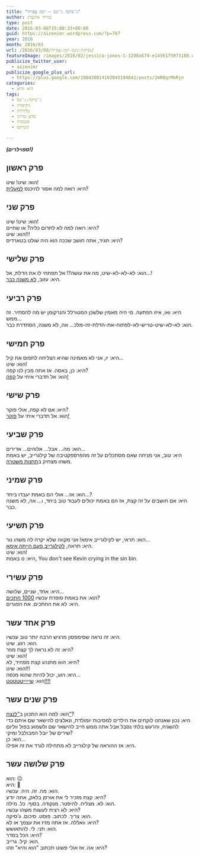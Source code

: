 ```yaml
---
title: "ג'סיקה ג'ונס – יומן צפייה"
author: נמרוד איזנברג
type: post
date: 2016-03-08T15:00:33+00:00
guid: https://aizenimr.wordpress.com/?p=767
year: 2016
month: 2016/03
url: /2016/03/08/גסיקה-גונס-יומן-צפייה/
featureImage: /images/2016/02/jessica-jones-1-1200x674-e1456175073180.webp
publicize_twitter_user:
  - aizenimr
publicize_google_plus_url:
  - https://plus.google.com/108430814102045194842/posts/2mR8qrMkRjn
categories:
  - הוא והיא
tags:
  - ג'סיקה-ג'ונס
  - גיקיאדה
  - טלוויזיה
  - מדע-בדיוני
  - פנטסיה
  - קומיקס

---
```

**_(ספוילרים!)_**

## פרק ראשון

הוא: שיט! שיט!  
היא: רואה למה אסור להיכנס [למעלית][1]?

## פרק שני

הוא: שיט! שיט!  
היא: רואה למה לא לתרום כליה? או שתיים?  
הוא: שיט!!!  
היא: תגיד, אתה חושב שככה הוא היה שולט בטארדיס?

## פרק שלישי

הוא: לא-לא-לא-שיט, מה את עושה?! אל תפתחי לו את הדלת, אל...!  
היא: עזוב, [לא משנה כבר][2].

## פרק רביעי

היא: ואו, איזו הפתעה. מי היה מאמין שלשכן המטורלל והנרקומן יש מה להסתיר. זה ממש...  
הוא: לא-לא-שיט-טריש-לא-לפתוח-את-הדלת-זה-מלכ... אה, לא משנה, הסתדרת כבר.

## פרק חמישי

היא: יו, אני לא מאמינה שהיא הצליחה לתפוס את קיל...  
הוא: שיט!  
היא: כן, באסה. אז אתה מכין לנו קפה?  
הוא: אל תדברי איתי על [קפה!][3]

## פרק שישי

היא: אם לא קפה, אולי פוקר?  
הוא: אל תדברי איתי על [פוקר!][4]

## פרק שביעי

הוא: מה... אבל... אלוהים... אדירים...  
היא: טוב, אני מניחה שאם מסתכלים על זה מהפרספקטיבה של קילגרייב, יש באמת משהו מצחיק ב[תחנות משטרה][5].

## פרק שמיני

הוא: אז... אולי הם באמת יעבדו ביחד...?  
היא: אם חושבים על זה קצת, אז הם באמת יכולים לעבוד טוב ביחד, ו... אה, לא משנה כבר.

## פרק תשיעי

הוא: תראי, יש לקילגרייב אימא! אני מקווה שלא יקרה לה משהו נור...  
היא: תראה, [לקילגרייב פעם הייתה אימא][6].  
הוא: שיט!  
היא: נו באמת, You don't see Kevin crying in the sin bin.

## פרק עשירי

היא: אחד, שניים, שלושה...  
הוא: את באמת סופרת עכשיו [1000 חתכים][7]?  
היא: לא את החתכים. את הפגרים.

## פרק אחד עשר

היא: זה נראה שסימפסון מרגיש הרבה יותר טוב עכשיו.  
הוא: רגע. שיט.  
היא: זה לא נראה לך קצת מוזר?  
הוא: שיט!  
היא: הוא מתנהג קצת מפחיד, לא?  
הוא: שיט!!!  
היא: רגע, יכול להיות שהוא מנסה...  
הוא: [שיייייטטטטט!!!!][8]

## פרק שנים עשר

הוא: למה הוא התכוון ב["לנצח"][9]?  
היא: נכון שאנחנו לוקחים את הילדים למסיבות יומולדת, ונאלצים להישאר שם איתם כדי להשגיח, והרעש בלתי נסבל אבל אתה ממש חייב להישאר שם ולשמוע בפול ווליום שירים של יובל המבולבל ומיקי?  
הוא: כן...  
היא: אז ההוראה של קילגרייב לא מתחילה לגרד את זה אפילו.

## פרק שלושה עשר

הוא: 😐  
היא: 🙂  
הוא: מה. זה. היה. עכשיו.  
היא: קצת מזכיר לי את אורפן בלאק, אתה יודע?  
הוא: לא. מצליח. להיפטר. מנקודה. בסוף. כל. מילה.  
היא: לא רצית לעשות משהו עכשיו?  
הוא: צריך. לכתוב. פוסט. סיכום. ג'סיקה.  
היא: וואללה. אז אתה מזיז את עצמך או לא?  
הוא: תני. לי. להתאושש.  
היא: הכל בסדר?  
הוא: קיל. גרייב.  
היא: אה. אז אולי פשוט תכתוב "הוא והיא" וזהו?

 [1]: https://www.youtube.com/watch?v=Cmb1dxLlyoU
 [2]: https://www.youtube.com/watch?v=PMntmU-hj6c
 [3]: https://www.youtube.com/watch?v=FCo4-hXcIuA
 [4]: https://www.youtube.com/watch?v=X2NtAP9-o4s
 [5]: https://www.youtube.com/watch?v=o7N2-k4RR8Q
 [6]: https://www.youtube.com/watch?v=Q9HEnB-VeuM
 [7]: https://www.youtube.com/watch?v=zdYSdRTjfzE
 [8]: https://www.youtube.com/watch?v=lZMy2Rdnaek
 [9]: https://www.youtube.com/watch?v=JaDdao01Ofw